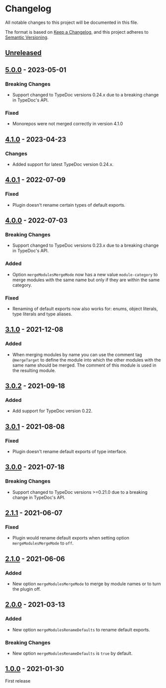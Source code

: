 # Changelog

All notable changes to this project will be documented in this file.

The format is based on [Keep a Changelog](https://keepachangelog.com/en/1.0.0/),
and this project adheres to [Semantic Versioning](https://semver.org/spec/v2.0.0.html).

## [Unreleased]

## [5.0.0] - 2023-05-01
### Breaking Changes
-   Support changed to TypeDoc versions 0.24.x due to a breaking change in TypeDoc's API.
### Fixed
-   Monorepos were not merged correctly in version 4.1.0

## [4.1.0] - 2023-04-23
### Changes
-   Added support for latest TypeDoc version 0.24.x.

## [4.0.1] - 2022-07-09
### Fixed
-   Plugin doesn't rename certain types of default exports.

## [4.0.0] - 2022-07-03
### Breaking Changes
-   Support changed to TypeDoc versions 0.23.x due to a breaking change in TypeDoc's API.
### Added
-   Option `mergeModulesMergeMode` now has a new value `module-category` to merge modules with the same name but only
    if they are within the same category.
### Fixed
-   Renaming of default exports now also works for: enums, object literals, type literals and type aliases.

## [3.1.0] - 2021-12-08
### Added
-   When merging modules by name you can use the comment tag `@mergeTarget` to define the module into which the other
    modules with the same name should be merged. The comment of this module is used in the resulting module.

## [3.0.2] - 2021-09-18
### Added
-   Add support for TypeDoc version 0.22.

## [3.0.1] - 2021-08-08
### Fixed
-   Plugin doesn't rename default exports of type interface.

## [3.0.0] - 2021-07-18
### Breaking Changes
-   Support changed to TypeDoc versions >=0.21.0 due to a breaking change in TypeDoc's API.

## [2.1.1] - 2021-06-07
### Fixed
-   Plugin would rename default exports when setting option `mergeModulesMergeMode` to `off`.

## [2.1.0] - 2021-06-06
### Added
-   New option `mergeModulesMergeMode` to merge by module names or to turn the plugin off.

## [2.0.0] - 2021-03-13
### Added
-   New option `mergeModulesRenameDefaults` to rename default exports.
### Breaking Changes
-   New option `mergeModulesRenameDefaults` is `true` by default.

## [1.0.0] - 2021-01-30

First release

[unreleased]: https://github.com/krisztianb/typedoc-plugin-merge-modules/compare/v5.0.0...HEAD
[5.0.0]: https://github.com/krisztianb/typedoc-plugin-merge-modules/releases/tag/v5.0.0
[4.1.0]: https://github.com/krisztianb/typedoc-plugin-merge-modules/releases/tag/v4.1.0
[4.0.1]: https://github.com/krisztianb/typedoc-plugin-merge-modules/releases/tag/v4.0.1
[4.0.0]: https://github.com/krisztianb/typedoc-plugin-merge-modules/releases/tag/v4.0.0
[3.1.0]: https://github.com/krisztianb/typedoc-plugin-merge-modules/releases/tag/v3.1.0
[3.0.2]: https://github.com/krisztianb/typedoc-plugin-merge-modules/releases/tag/v3.0.2
[3.0.1]: https://github.com/krisztianb/typedoc-plugin-merge-modules/releases/tag/v3.0.1
[3.0.0]: https://github.com/krisztianb/typedoc-plugin-merge-modules/releases/tag/v3.0.0
[2.1.1]: https://github.com/krisztianb/typedoc-plugin-merge-modules/releases/tag/v2.1.1
[2.1.0]: https://github.com/krisztianb/typedoc-plugin-merge-modules/releases/tag/v2.1.0
[2.0.0]: https://github.com/krisztianb/typedoc-plugin-merge-modules/releases/tag/v2.0.0
[1.0.0]: https://github.com/krisztianb/typedoc-plugin-merge-modules/releases/tag/v1.0.0
